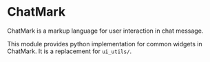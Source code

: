# ChatMark

ChatMark is a markup language for user interaction in chat message. 

This module provides python implementation for common widgets in ChatMark. It is a replacement for `ui_utils/`.
